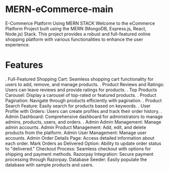 # MERN-eCommerce-main
E-Commerce Platform Using MERN STACK
Welcome to the eCommerce Platform Project built using the MERN (MongoDB, Express.js, React, Node.js) Stack. This project provides a robust and full-featured online shopping platform with various functionalities to enhance the user experience.

# Features

. Full-Featured Shopping Cart: Seamless shopping cart functionality for users to add, remove, and manage products.
. Product Reviews and Ratings: Users can leave reviews and provide ratings for products.
. Top Products Carousel: Display a carousel of top-rated or featured products.
. Product Pagination: Navigate through products efficiently with pagination.
. Product Search Feature: Easily search for products based on keywords.
. User Profile with Orders: Users can create profiles and track their order history.
. Admin Dashboard: Comprehensive dashboard for administrators to manage admins, products, users, and orders.
. Admin Admin Management: Manage admin accounts.
Admin Product Management: Add, edit, and delete products from the platform.
Admin User Management: Manage user accounts.
Admin Order Details Page: Access detailed information about each order.
Mark Orders as Delivered Option: Ability to update order status to "delivered."
Checkout Process: Seamless checkout with options for shipping and payment methods.
Razorpay Integration: Secure payment processing through Razorpay.
Database Seeder: Easily populate the database with sample products and users.
